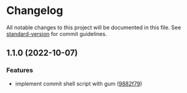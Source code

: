 # Changelog

All notable changes to this project will be documented in this file. See [standard-version](https://github.com/conventional-changelog/standard-version) for commit guidelines.

## 1.1.0 (2022-10-07)


### Features

* implement commit shell script with gum ([9882f79](https://github.com/thmsbkkr/bin/commit/9882f7994f2d5021759a3d5b174a7a14e00486f3))
